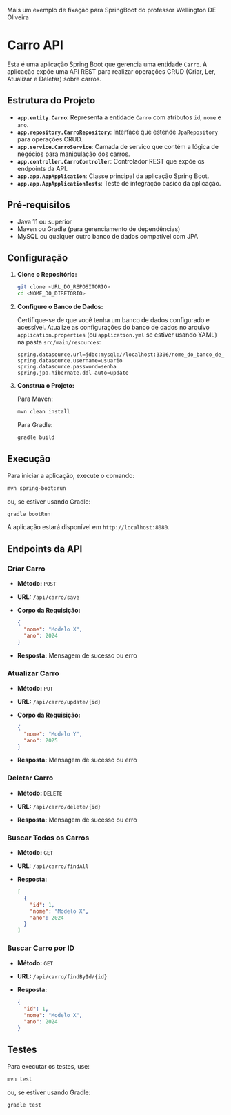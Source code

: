 Mais um exemplo de fixação para SpringBoot do professor Wellington DE Oliveira

# Carro API

Esta é uma aplicação Spring Boot que gerencia uma entidade `Carro`. A aplicação expõe uma API REST para realizar operações CRUD (Criar, Ler, Atualizar e Deletar) sobre carros.

## Estrutura do Projeto

- **`app.entity.Carro`**: Representa a entidade `Carro` com atributos `id`, `nome` e `ano`.
- **`app.repository.CarroRepository`**: Interface que estende `JpaRepository` para operações CRUD.
- **`app.service.CarroService`**: Camada de serviço que contém a lógica de negócios para manipulação dos carros.
- **`app.controller.CarroController`**: Controlador REST que expõe os endpoints da API.
- **`app.app.AppApplication`**: Classe principal da aplicação Spring Boot.
- **`app.app.AppApplicationTests`**: Teste de integração básico da aplicação.

## Pré-requisitos

- Java 11 ou superior
- Maven ou Gradle (para gerenciamento de dependências)
- MySQL ou qualquer outro banco de dados compatível com JPA

## Configuração

1. **Clone o Repositório:**

   ```bash
   git clone <URL_DO_REPOSITORIO>
   cd <NOME_DO_DIRETORIO>
   ```

2. **Configure o Banco de Dados:**

   Certifique-se de que você tenha um banco de dados configurado e acessível. Atualize as configurações do banco de dados no arquivo `application.properties` (ou `application.yml` se estiver usando YAML) na pasta `src/main/resources`:

   ```properties
   spring.datasource.url=jdbc:mysql://localhost:3306/nome_do_banco_de_dados
   spring.datasource.username=usuario
   spring.datasource.password=senha
   spring.jpa.hibernate.ddl-auto=update
   ```

3. **Construa o Projeto:**

   Para Maven:
   
   ```bash
   mvn clean install
   ```

   Para Gradle:
   
   ```bash
   gradle build
   ```

## Execução

Para iniciar a aplicação, execute o comando:

```bash
mvn spring-boot:run
```

ou, se estiver usando Gradle:

```bash
gradle bootRun
```

A aplicação estará disponível em `http://localhost:8080`.

## Endpoints da API

### Criar Carro

- **Método:** `POST`
- **URL:** `/api/carro/save`
- **Corpo da Requisição:**
  
  ```json
  {
    "nome": "Modelo X",
    "ano": 2024
  }
  ```

- **Resposta:** Mensagem de sucesso ou erro

### Atualizar Carro

- **Método:** `PUT`
- **URL:** `/api/carro/update/{id}`
- **Corpo da Requisição:**

  ```json
  {
    "nome": "Modelo Y",
    "ano": 2025
  }
  ```

- **Resposta:** Mensagem de sucesso ou erro

### Deletar Carro

- **Método:** `DELETE`
- **URL:** `/api/carro/delete/{id}`

- **Resposta:** Mensagem de sucesso ou erro

### Buscar Todos os Carros

- **Método:** `GET`
- **URL:** `/api/carro/findAll`

- **Resposta:**

  ```json
  [
    {
      "id": 1,
      "nome": "Modelo X",
      "ano": 2024
    }
  ]
  ```

### Buscar Carro por ID

- **Método:** `GET`
- **URL:** `/api/carro/findById/{id}`

- **Resposta:**

  ```json
  {
    "id": 1,
    "nome": "Modelo X",
    "ano": 2024
  }
  ```

## Testes

Para executar os testes, use:

```bash
mvn test
```

ou, se estiver usando Gradle:

```bash
gradle test
```

